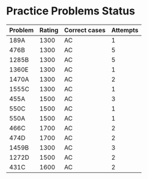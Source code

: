# Practice Problems Status
Problem|Rating|Correct cases|Attempts
-|-|-|-
189A|1300|AC|1
476B|1300|AC|5
1285B|1300|AC|5
1360E|1300|AC|1
1470A|1300|AC|2
1555C|1300|AC|1
455A|1500|AC|3
550C|1500|AC|1
550A|1500|AC|1
466C|1700|AC|2
474D|1700|AC|2
1459B|1300|AC|3
1272D|1500|AC|2
431C|1600|AC|2